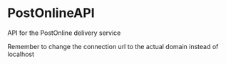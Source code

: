 # PostOnlineAPI
API for the PostOnline delivery service

Remember to change the connection url to the actual domain instead of localhost
